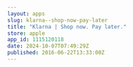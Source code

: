 ```yaml
---
layout: apps
slug: klarna--shop-now-pay-later
title: "Klarna | Shop now. Pay later."
store: apple
app_id: 1115120118
date: 2024-10-07T07:49:29Z
published: 2016-06-22T13:33:00Z
---
```

